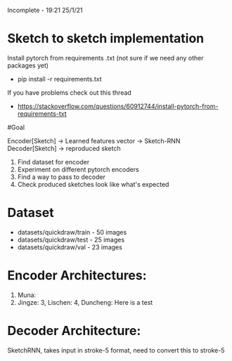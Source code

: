 Incomplete - 19:21 25/1/21

# Sketch to sketch implementation

Install pytorch from requirements .txt (not sure if we need any other packages yet) 

- pip install -r requirements.txt

If you have problems check out this thread

- https://stackoverflow.com/questions/60912744/install-pytorch-from-requirements-txt


#Goal

Encoder[Sketch] -> Learned features vector -> Sketch-RNN Decoder[Sketch] -> reproduced sketch

1. Find dataset for encoder
2. Experiment on different pytorch encoders
3. Find a way to pass to decoder
4. Check produced sketches look like what's expected

# Dataset

- datasets/quickdraw/train - 50 images
- datasets/quickdraw/test - 25 images
- datasets/quickdraw/val - 23 images

# Encoder Architectures:

1. Muna:
2. Jingze:
3, Lischen:
4, Duncheng: Here is a test

# Decoder Architecture:

SketchRNN, takes input in stroke-5 format, need to convert this to stroke-5
